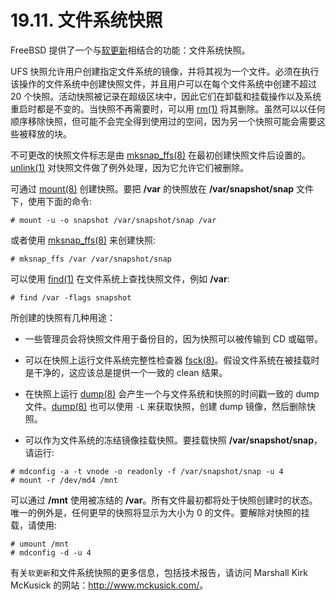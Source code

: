 # 19.11. 文件系统快照

FreeBSD 提供了一个与[软更新](https://docs.freebsd.org/en/books/handbook/config/index.html#soft-updates)相结合的功能：文件系统快照。

UFS 快照允许用户创建指定文件系统的镜像，并将其视为一个文件。必须在执行该操作的文件系统中创建快照文件，并且用户可以在每个文件系统中创建不超过 20 个快照。活动快照被记录在超级区块中，因此它们在卸载和挂载操作以及系统重启时都是不变的。当快照不再需要时，可以用 [rm(1)](https://www.freebsd.org/cgi/man.cgi?query=rm&sektion=1&format=html) 将其删除。虽然可以以任何顺序移除快照，但可能不会完全得到使用过的空间，因为另一个快照可能会需要这些被释放的块。

不可更改的快照文件标志是由 [mksnap_ffs(8)](https://www.freebsd.org/cgi/man.cgi?query=mksnap_ffs&sektion=8&format=html) 在最初创建快照文件后设置的。[unlink(1)](https://www.freebsd.org/cgi/man.cgi?query=unlink&sektion=1&format=html) 对快照文件做了例外处理，因为它允许它们被删除。

可通过 [mount(8)](https://www.freebsd.org/cgi/man.cgi?query=mount&sektion=8&format=html) 创建快照。要把 **/var** 的快照放在 **/var/snapshot/snap** 文件下，使用下面的命令:

```
# mount -u -o snapshot /var/snapshot/snap /var
```

或者使用 [mksnap_ffs(8)](https://www.freebsd.org/cgi/man.cgi?query=mksnap_ffs&sektion=8&format=html) 来创建快照:

```
# mksnap_ffs /var /var/snapshot/snap
```

可以使用 [find(1)](https://www.freebsd.org/cgi/man.cgi?query=find&sektion=1&format=html) 在文件系统上查找快照文件，例如 **/var**:

```
# find /var -flags snapshot
```

所创建的快照有几种用途：

- 一些管理员会将快照文件用于备份目的，因为快照可以被传输到 CD 或磁带。

- 可以在快照上运行文件系统完整性检查器 [fsck(8)](https://www.freebsd.org/cgi/man.cgi?query=fsck&sektion=8&format=html)。假设文件系统在被挂载时是干净的，这应该总是提供一个一致的 clean 结果。

- 在快照上运行 [dump(8)](https://www.freebsd.org/cgi/man.cgi?query=dump&sektion=8&format=html) 会产生一个与文件系统和快照的时间戳一致的 dump 文件。[dump(8)](https://www.freebsd.org/cgi/man.cgi?query=dump&sektion=8&format=html) 也可以使用 `-L` 来获取快照，创建 dump 镜像，然后删除快照。

- 可以作为文件系统的冻结镜像挂载快照。要挂载快照 **/var/snapshot/snap**，请运行:

```
# mdconfig -a -t vnode -o readonly -f /var/snapshot/snap -u 4
# mount -r /dev/md4 /mnt
```

可以通过 **/mnt** 使用被冻结的 **/var**。所有文件最初都将处于快照创建时的状态。唯一的例外是，任何更早的快照将显示为大小为 0 的文件。要解除对快照的挂载，请使用:

```
# umount /mnt
# mdconfig -d -u 4
```

有关`软更新`和文件系统快照的更多信息，包括技术报告，请访问 Marshall Kirk McKusick 的网站：<http://www.mckusick.com/>。
